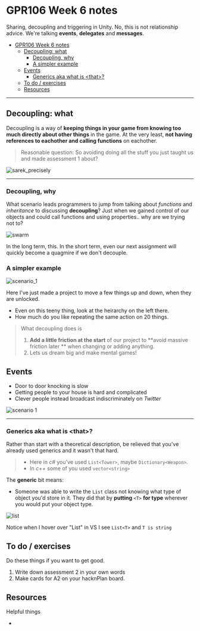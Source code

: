 # GPR106 Week 6 notes

Sharing, decoupling and triggering in Unity. No, this is not relationship advice. We're talking **events**, **delegates** and **messages**.


<!-- @import "[TOC]" {cmd="toc" depthFrom=1 depthTo=6 orderedList=false} -->

<!-- code_chunk_output -->

* [GPR106 Week 6 notes](#gpr106-week-6-notes)
	* [Decoupling: what](#decoupling-what)
		* [Decoupling, why](#decoupling-why)
		* [A simpler example](#a-simpler-example)
	* [Events](#events)
		* [Generics aka what is \<that\>?](#generics-aka-what-is-that)
	* [To do / exercises](#to-do-exercises)
	* [Resources](#resources)

<!-- /code_chunk_output -->

___

## Decoupling: what

Decoupling is a way of **keeping things in your game from knowing too much directly about other things** in the game. At the very least, **not having references to eachother and calling functions** on eachother.

> Reasonable question: So avoiding doing all the stuff you just taught us and made assessment 1 about?

![sarek_precisely](/assets/week6/sarek_precisely.png)

___

### Decoupling, why

What scenario leads programmers to jump from talking about _functions_ and _inheritance_ to discussing **decoupling**? Just when we gained control of our objects and could call functions and using properties.. why are we trying not to?

![swarm](/assets/week6/swarm.png)

In the long term, this. In the short term, even our next assignment will quickly become a quagmire if we don't decouple.

### A simpler example 

![scenario_1](/assets/week6/scenario_1.png)

Here I've just made a project to move a few things up and down, when they are unlocked. 
* Even on this teeny thing, look at the heirarchy on the left there.
* How much do you like repeating the same action on 20 things. 

> What decoupling does is 
> 1. **Add a little friction at the start** of our project to **avoid massive friction later ** when changing or adding anything.
> 2. Lets us dream big and make mental games!

## Events

* Door to door knocking is slow
* Getting people to your house is hard and complicated
* Clever people instead broadcast indiscriminately on  _Twitter_

![scenario 1](/assets/week6/scenario_1.png)

___

### Generics aka what is \<that\>?

Rather than start with a theoretical description, be relieved that you've already used generics and it wasn't that hard.

> * Here in _c#_ you've used `List<Tower>`, maybe `Dictionary<Weapon>`.
> * In _c++_ some of you used `vector<string>` 

The **generic** bit means:
* Someone was able to write the `List` class not knowing what type of object you'd store in it. They did that by **putting** `<T>` **for type** wherever you would put your object type.

![list ](/assets/week6/list_generic.png)

Notice when I hover over "List" in VS I see `List<T>` and `T is string`

## To do / exercises

Do these things if you want to get good.

1. Write down assessment 2 in your own words
2. Make cards for A2 on your hacknPlan board.

## Resources

Helpful things

*